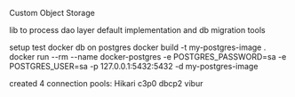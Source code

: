 Custom Object Storage

lib to process dao layer default implementation and db migration tools

setup test docker db on postgres
docker build -t my-postgres-image .
docker run --rm --name docker-postgres -e POSTGRES_PASSWORD=sa -e POSTGRES_USER=sa -p 127.0.0.1:5432:5432 -d my-postgres-image

created 4 connection pools:
Hikari
c3p0
dbcp2
vibur